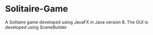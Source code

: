 # Solitaire-Game
A Solitaire game developed using JavaFX in Java version 8. The GUI is developed using SceneBuilder
